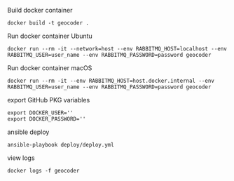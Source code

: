 Build docker container
```
docker build -t geocoder .
```

Run docker container Ubuntu
```
docker run --rm -it --network=host --env RABBITMQ_HOST=localhost --env RABBITMQ_USER=user_name --env RABBITMQ_PASSWORD=password geocoder
```

Run docker container macOS
```
docker run --rm -it --env RABBITMQ_HOST=host.docker.internal --env RABBITMQ_USER=user_name --env RABBITMQ_PASSWORD=password geocoder
```

export GitHub PKG variables
```
export DOCKER_USER=''
export DOCKER_PASSWORD=''
```

ansible deploy
```
ansible-playbook deploy/deploy.yml
```

view logs
```
docker logs -f geocoder
```

